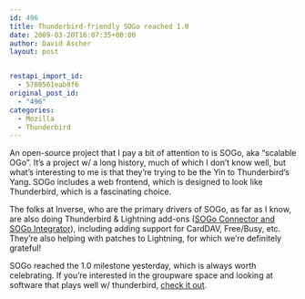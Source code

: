 ```yaml
---
id: 496
title: Thunderbird-friendly SOGo reached 1.0
date: 2009-03-20T16:07:35+00:00
author: David Ascher
layout: post


restapi_import_id:
  - 5780561eab8f6
original_post_id:
  - "496"
categories:
  - Mozilla
  - Thunderbird
---
```

An open-source project that I pay a bit of attention to is SOGo, aka &#8220;scalable OGo&#8221;. It&#8217;s a project w/ a long history, much of which I don&#8217;t know well, but what&#8217;s interesting to me is that they&#8217;re trying to be the Yin to Thunderbird&#8217;s Yang. SOGo includes a web frontend, which is designed to look like Thunderbird, which is a fascinating choice.

The folks at Inverse, who are the primary drivers of SOGo, as far as I know, are also doing Thunderbird & Lightning add-ons ([SOGo Connector and SOGo Integrator](http://www.scalableogo.org/english/about/overview.html)), including adding support for CardDAV, Free/Busy, etc. They&#8217;re also helping with patches to Lightning, for which we&#8217;re definitely grateful!

SOGo reached the 1.0 milestone yesterday, which is always worth celebrating. If you&#8217;re interested in the groupware space and looking at software that plays well w/ thunderbird, [check it out](http://www.scalableogo.org/).
